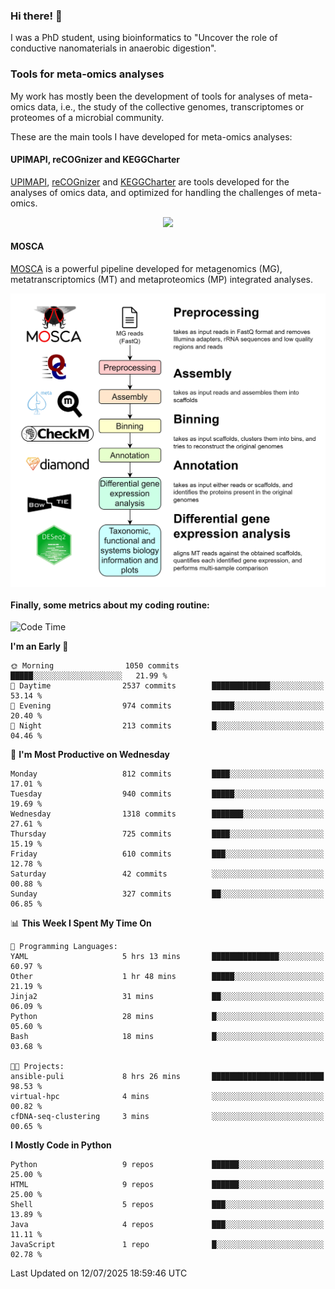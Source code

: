 ### Hi there! 👋

I was a PhD student, using bioinformatics to "Uncover the role of conductive nanomaterials in anaerobic digestion".

### Tools for meta-omics analyses

My work has mostly been the development of tools for analyses of meta-omics data, i.e., the study of the collective genomes, transcriptomes or proteomes of a microbial community.

These are the main tools I have developed for meta-omics analyses:

#### UPIMAPI, reCOGnizer and KEGGCharter

[UPIMAPI](https://github.com/iquasere/UPIMAPI), [reCOGnizer](https://github.com/iquasere/reCOGnizer) and [KEGGCharter](https://github.com/iquasere/KEGGCharter) are tools developed for the analyses of omics data, and optimized for handling the challenges of meta-omics.

<p align="center">
    <img src="assets/annotation_paper.png">
</p>

#### MOSCA

[MOSCA](https://github.com/iquasere/MOSCA) is a powerful pipeline developed for metagenomics (MG), metatranscriptomics (MT) and metaproteomics (MP) integrated analyses.

<p align="center">
    <img src="assets/mosca_workflow.png" align="center" width="700">
</p>


#### Finally, some metrics about my coding routine:

<!--START_SECTION:waka-->
![Code Time](http://img.shields.io/badge/Code%20Time-977%20hrs%2047%20mins-blue)

**I'm an Early 🐤** 

```text
🌞 Morning                1050 commits        █████░░░░░░░░░░░░░░░░░░░░   21.99 % 
🌆 Daytime                2537 commits        █████████████░░░░░░░░░░░░   53.14 % 
🌃 Evening                974 commits         █████░░░░░░░░░░░░░░░░░░░░   20.40 % 
🌙 Night                  213 commits         █░░░░░░░░░░░░░░░░░░░░░░░░   04.46 % 
```
📅 **I'm Most Productive on Wednesday** 

```text
Monday                   812 commits         ████░░░░░░░░░░░░░░░░░░░░░   17.01 % 
Tuesday                  940 commits         █████░░░░░░░░░░░░░░░░░░░░   19.69 % 
Wednesday                1318 commits        ███████░░░░░░░░░░░░░░░░░░   27.61 % 
Thursday                 725 commits         ████░░░░░░░░░░░░░░░░░░░░░   15.19 % 
Friday                   610 commits         ███░░░░░░░░░░░░░░░░░░░░░░   12.78 % 
Saturday                 42 commits          ░░░░░░░░░░░░░░░░░░░░░░░░░   00.88 % 
Sunday                   327 commits         ██░░░░░░░░░░░░░░░░░░░░░░░   06.85 % 
```


📊 **This Week I Spent My Time On** 

```text
💬 Programming Languages: 
YAML                     5 hrs 13 mins       ███████████████░░░░░░░░░░   60.97 % 
Other                    1 hr 48 mins        █████░░░░░░░░░░░░░░░░░░░░   21.19 % 
Jinja2                   31 mins             ██░░░░░░░░░░░░░░░░░░░░░░░   06.09 % 
Python                   28 mins             █░░░░░░░░░░░░░░░░░░░░░░░░   05.60 % 
Bash                     18 mins             █░░░░░░░░░░░░░░░░░░░░░░░░   03.68 % 

🐱‍💻 Projects: 
ansible-puli             8 hrs 26 mins       █████████████████████████   98.53 % 
virtual-hpc              4 mins              ░░░░░░░░░░░░░░░░░░░░░░░░░   00.82 % 
cfDNA-seq-clustering     3 mins              ░░░░░░░░░░░░░░░░░░░░░░░░░   00.65 % 
```

**I Mostly Code in Python** 

```text
Python                   9 repos             ██████░░░░░░░░░░░░░░░░░░░   25.00 % 
HTML                     9 repos             ██████░░░░░░░░░░░░░░░░░░░   25.00 % 
Shell                    5 repos             ███░░░░░░░░░░░░░░░░░░░░░░   13.89 % 
Java                     4 repos             ███░░░░░░░░░░░░░░░░░░░░░░   11.11 % 
JavaScript               1 repo              █░░░░░░░░░░░░░░░░░░░░░░░░   02.78 % 
```




 Last Updated on 12/07/2025 18:59:46 UTC
<!--END_SECTION:waka-->
